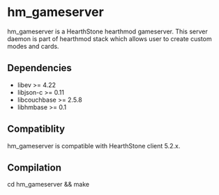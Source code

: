 # hm_gameserver #

hm_gameserver is a HearthStone hearthmod gameserver. This server daemon is part of hearthmod stack which allows user to create custom modes and cards.

## Dependencies ##

- libev >= 4.22
- libjson-c >= 0.11
- libcouchbase >= 2.5.8
- libhmbase >= 0.1 

## Compatiblity ##

hm_gameserver is compatible with HearthStone client 5.2.x.

## Compilation ##

cd hm_gameserver && make
